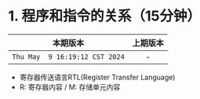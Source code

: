 # 1. 程序和指令的关系（15分钟）

|本期版本|上期版本
|:---:|:---:
`Thu May  9 16:19:12 CST 2024` | -

* 寄存器传送语言RTL(Register Transfer Language)
* R: 寄存器内容 / M: 存储单元内容